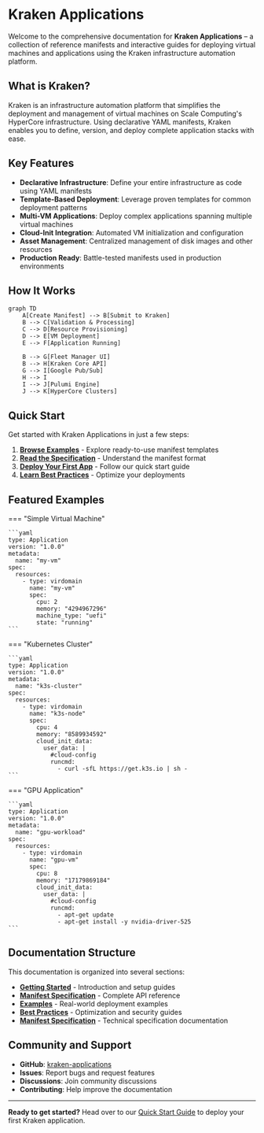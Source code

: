 # Kraken Applications

Welcome to the comprehensive documentation for **Kraken Applications** – a collection of reference manifests and interactive guides for deploying virtual machines and applications using the Kraken infrastructure automation platform.

## What is Kraken?

Kraken is an infrastructure automation platform that simplifies the deployment and management of virtual machines on Scale Computing's HyperCore infrastructure. Using declarative YAML manifests, Kraken enables you to define, version, and deploy complete application stacks with ease.

## Key Features

- **Declarative Infrastructure**: Define your entire infrastructure as code using YAML manifests
- **Template-Based Deployment**: Leverage proven templates for common deployment patterns
- **Multi-VM Applications**: Deploy complex applications spanning multiple virtual machines
- **Cloud-Init Integration**: Automated VM initialization and configuration
- **Asset Management**: Centralized management of disk images and other resources
- **Production Ready**: Battle-tested manifests used in production environments

## How It Works

```mermaid
graph TD
    A[Create Manifest] --> B[Submit to Kraken]
    B --> C[Validation & Processing]
    C --> D[Resource Provisioning]
    D --> E[VM Deployment]
    E --> F[Application Running]
    
    B --> G[Fleet Manager UI]
    B --> H[Kraken Core API]
    G --> I[Google Pub/Sub]
    H --> I
    I --> J[Pulumi Engine]
    J --> K[HyperCore Clusters]
```

## Quick Start

Get started with Kraken Applications in just a few steps:

1. **[Browse Examples](examples/basic.md)** - Explore ready-to-use manifest templates
2. **[Read the Specification](spec/overview.md)** - Understand the manifest format
3. **[Deploy Your First App](getting-started/quickstart.md)** - Follow our quick start guide
4. **[Learn Best Practices](best-practices/general.md)** - Optimize your deployments

## Featured Examples

=== "Simple Virtual Machine"

    ```yaml
    type: Application
    version: "1.0.0"
    metadata:
      name: "my-vm"
    spec:
      resources:
        - type: virdomain
          name: "my-vm"
          spec:
            cpu: 2
            memory: "4294967296"
            machine_type: "uefi"
            state: "running"
    ```

=== "Kubernetes Cluster"

    ```yaml
    type: Application
    version: "1.0.0"
    metadata:
      name: "k3s-cluster"
    spec:
      resources:
        - type: virdomain
          name: "k3s-node"
          spec:
            cpu: 4
            memory: "8589934592"
            cloud_init_data:
              user_data: |
                #cloud-config
                runcmd:
                  - curl -sfL https://get.k3s.io | sh -
    ```

=== "GPU Application"

    ```yaml
    type: Application
    version: "1.0.0"
    metadata:
      name: "gpu-workload"
    spec:
      resources:
        - type: virdomain
          name: "gpu-vm"
          spec:
            cpu: 8
            memory: "17179869184"
            cloud_init_data:
              user_data: |
                #cloud-config
                runcmd:
                  - apt-get update
                  - apt-get install -y nvidia-driver-525
    ```

## Documentation Structure

This documentation is organized into several sections:

- **[Getting Started](getting-started/overview.md)** - Introduction and setup guides
- **[Manifest Specification](spec/overview.md)** - Complete API reference
- **[Examples](examples/basic.md)** - Real-world deployment examples
- **[Best Practices](best-practices/general.md)** - Optimization and security guides
- **[Manifest Specification](spec/overview.md)** - Technical specification documentation

## Community and Support

- **GitHub**: [kraken-applications](https://github.com/jackhall/kraken-applications)
- **Issues**: Report bugs and request features
- **Discussions**: Join community discussions
- **Contributing**: Help improve the documentation

---

**Ready to get started?** Head over to our [Quick Start Guide](getting-started/quickstart.md) to deploy your first Kraken application.